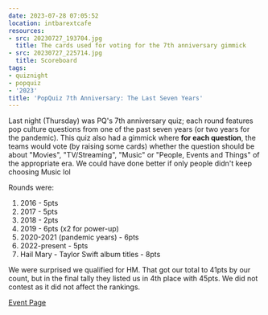 ```yaml
---
date: 2023-07-28 07:05:52
location: intbarextcafe
resources:
- src: 20230727_193704.jpg
  title: The cards used for voting for the 7th anniversary gimmick
- src: 20230727_225714.jpg
  title: Scoreboard
tags:
- quiznight
- popquiz
- '2023'
title: 'PopQuiz 7th Anniversary: The Last Seven Years'
---
```


Last night (Thursday) was PQ's 7th anniversary quiz; each round features pop culture questions from one of the past seven years (or two years for the pandemic). This quiz also had a gimmick where **for each question**, the teams would vote (by raising some cards) whether the question should be about "Movies", "TV/Streaming", "Music" or "People, Events and Things" of the appropriate era. We could have done better if only people didn't keep choosing Music lol

Rounds were:

1. 2016 - 5pts
2. 2017 - 5pts
3. 2018 - 2pts
4. 2019 - 6pts (x2 for power-up)
5. 2020-2021 (pandemic years) - 6pts
6. 2022-present - 5pts
7. Hail Mary - Taylor Swift album titles - 8pts
   
We were surprised we qualified for HM. That got our total to 41pts by our count, but in the final tally they listed us in 4th place with 45pts. We did not contest as it did not affect the rankings.

[Event Page](https://www.facebook.com/events/658571665779298/)